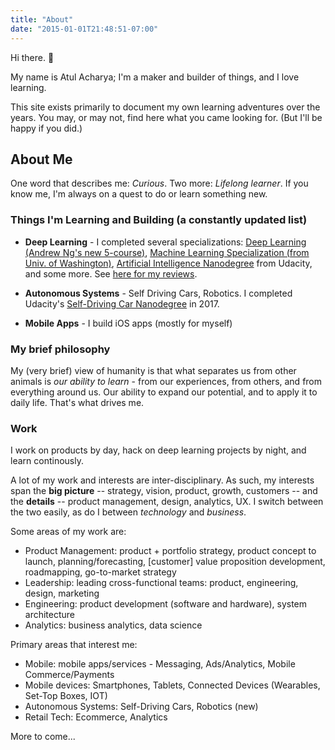 ```yaml
---
title: "About"
date: "2015-01-01T21:48:51-07:00"
---
```


Hi there. 👋

My name is Atul Acharya; I'm a maker and builder of things, and I love learning.

This site exists primarily to document my own learning adventures over the years.
You may, or may not, find here what you came looking for. (But I'll be happy if you did.)

## About Me

One word that describes me: _Curious_. Two more: _Lifelong learner_. If you know me, I'm always on a quest to do or learn something new.

### Things I'm Learning and Building (a constantly updated list)

- **Deep Learning** -  I completed several specializations: [Deep Learning (Andrew Ng's new 5-course)](https://www.coursera.org/account/accomplishments/specialization/certificate/AQEGV5ZLBS2P), [Machine Learning Specialization (from Univ. of Washington)](https://www.coursera.org/account/accomplishments/specialization/certificate/8ABRKKSSM4AP), [Artificial Intelligence Nanodegree](https://confirm.udacity.com/5GN6ARGK) from Udacity, and some more. See [here for my reviews](http://atul.fyi/post/2016/03/01/on-learning-deep-learning/).

- **Autonomous Systems** - Self Driving Cars, Robotics. I completed Udacity's [Self-Driving Car Nanodegree](https://confirm.udacity.com/D4PF3GHQ) in 2017.

- **Mobile Apps** -  I build iOS apps (mostly for myself)

### My brief philosophy


My (very brief) view of humanity is that what separates us from other animals is _our ability to learn_ - from our
experiences, from others, and from everything around us. Our ability to expand our potential, and to apply it to daily life. That's what drives me.

### Work 

I work on products by day, hack on deep learning projects by night, and learn continously.

A lot of my work and interests are inter-disciplinary. As such, my interests span the **big picture** -- strategy, vision, product, growth, customers -- and the **details** -- product management, design, analytics, UX. I switch between the two easily, as do I between _technology_ and _business_.

Some areas of my work are:

- Product Management: product + portfolio strategy, product concept to launch, planning/forecasting, [customer] value proposition development, roadmapping, go-to-market strategy
- Leadership: leading cross-functional teams: product, engineering, design, marketing
- Engineering: product development (software and hardware), system architecture
- Analytics: business analytics, data science

Primary areas that interest me:

- Mobile: mobile apps/services - Messaging, Ads/Analytics, Mobile Commerce/Payments
- Mobile devices: Smartphones, Tablets, Connected Devices (Wearables, Set-Top Boxes, IOT)
- Autonomous Systems: Self-Driving Cars, Robotics (new)
- Retail Tech: Ecommerce, Analytics


More to come...
